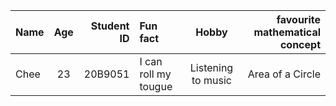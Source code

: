 | Name   | Age | Student ID | Fun fact   | Hobby | favourite mathematical concept
|:-------|:---:|------------:|:-------|:---:|------------:|
| Chee  |  23 |    20B9051 |I can roll my tougue | Listening to music  | Area of a Circle |
